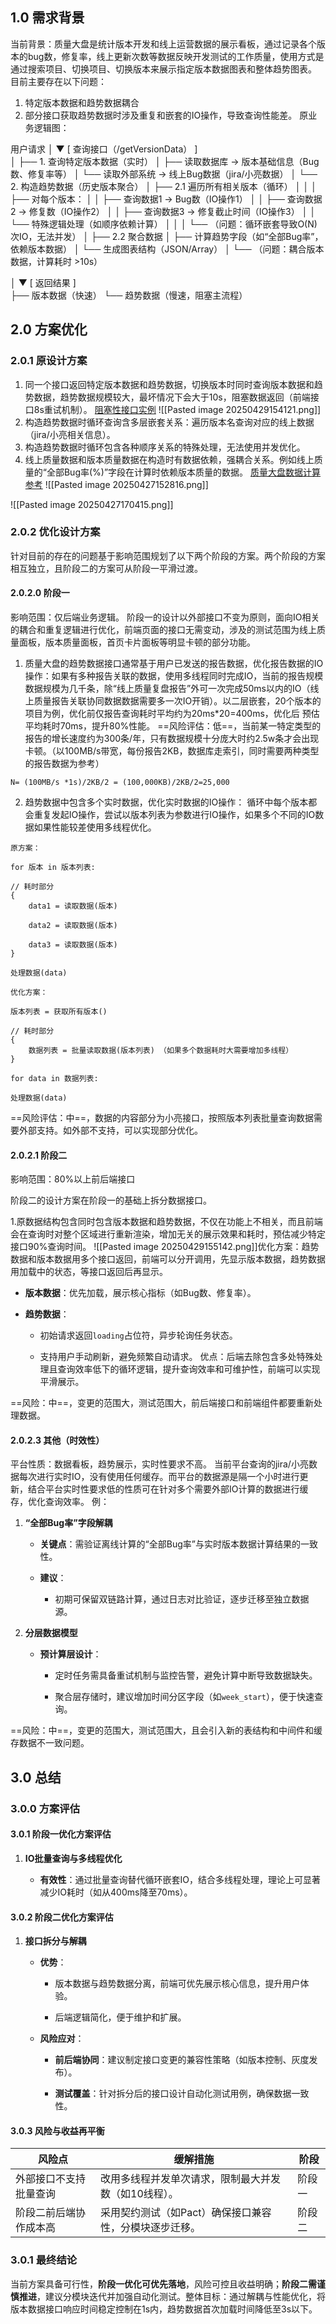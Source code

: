 
## 1.0 需求背景

当前背景：质量大盘是统计版本开发和线上运营数据的展示看板，通过记录各个版本的bug数，修复率，线上更新次数等数据反映开发测试的工作质量，使用方式是通过搜索项目、切换项目、切换版本来展示指定版本数据图表和整体趋势图表。
目前主要存在以下问题：
1. 特定版本数据和趋势数据耦合
2. 部分接口获取趋势数据时涉及重复和嵌套的IO操作，导致查询性能差。
原业务逻辑图：

用户请求
   │
   ▼
[ 查询接口（/getVersionData） ]  
   │
   ├── 1. 查询特定版本数据（实时）
   │     ├── 读取数据库 → 版本基础信息（Bug数、修复率等）
   │     └── 读取外部系统 → 线上Bug数据（jira/小亮数据）
   │
   └── 2. 构造趋势数据（历史版本聚合）
         │
         ├── 2.1 遍历所有相关版本（循环）
         │     │
         │     ├── 对每个版本：
         │     │     ├── 查询数据1 → Bug数（IO操作1）
         │     │     ├── 查询数据2 → 修复数（IO操作2）
         │     │     ├── 查询数据3 → 修复截止时间（IO操作3）
         │     │     └── 特殊逻辑处理（如顺序依赖计算）
         │     │
         │     └── （问题：循环嵌套导致O(N)次IO，无法并发）
         │
         ├── 2.2 聚合数据
         │     ├── 计算趋势字段（如“全部Bug率”，依赖版本数据）
         │     └── 生成图表结构（JSON/Array）
         │
         └── （问题：耦合版本数据，计算耗时 >10s）

   │
   ▼
[ 返回结果 ]  
   ├── 版本数据（快速）
   └── 趋势数据（慢速，阻塞主流程）
## 2.0 方案优化
### 2.0.1 原设计方案

1. 同一个接口返回特定版本数据和趋势数据，切换版本时同时查询版本数据和趋势数据，趋势数据规模较大，最坏情况下会大于10s，阻塞数据返回（前端接口8s重试机制）。
	[阻塞性接口实例](https://quality.qa.dobest.com/info?project_id=169)
![[Pasted image 20250429154121.png]]
3. 构造趋势数据时循环查询含多层嵌套关系：遍历版本名查询对应的线上数据（jira/小亮相关信息）。
4. 构造趋势数据时循环包含各种顺序关系的特殊处理，无法使用并发优化。
5. 线上质量数据和版本质量数据在构造时有数据依赖，强耦合关系。例如线上质量的“全部Bug率(%)”字段在计算时依赖版本质量的数据。
[质量大盘数据计算参考](https://u0u4hod6fj3.feishu.cn/wiki/EIMfwbMpGirpuHkS17OcdnCVnNr)
![[Pasted image 20250427152816.png]]

![[Pasted image 20250427170415.png]]
### 2.0.2 优化设计方案
针对目前的存在的问题基于影响范围规划了以下两个阶段的方案。两个阶段的方案相互独立，且阶段二的方案可从阶段一平滑过渡。
#### 2.0.2.0 阶段一

影响范围：仅后端业务逻辑。
阶段一的设计以外部接口不变为原则，面向IO相关的耦合和重复逻辑进行优化，前端页面的接口无需变动，涉及的测试范围为线上质量面板，版本质量面板，首页卡片面板等明显卡顿的部分功能。

1. 质量大盘的趋势数据接口通常基于用户已发送的报告数据，优化报告数据的IO操作：如果有多种报告关联的数据，使用多线程同时完成IO，当前的报告规模数据规模为几千条，除“线上质量复盘报告”外可一次完成50ms以内的IO（线上质量报告关联协同数据数据需要多一次IO开销）。以二层嵌套，20个版本的项目为例，优化前仅报告查询耗时平均约为20ms*20=400ms，优化后 预估平均耗时70ms，提升80%性能。
==风险评估：低==，当前某一特定类型的报告的增长速度约为300条/年，只有数据规模十分庞大时约2.5w条才会出现卡顿。（以100MB/s带宽，每份报告2KB，数据库走索引，同时需要两种类型的报告数据为参考）


```
N= (100MB/s *1s)/2KB/2 = (100,000KB)/2KB/2=25,000
```


2. 趋势数据中包含多个实时数据，优化实时数据的IO操作：
循环中每个版本都会重复发起IO操作，尝试以版本列表为参数进行IO操作，如果多个不同的IO数据如果性能较差使用多线程优化。

```
原方案：

for 版本 in 版本列表:

// 耗时部分
{
	data1 = 读取数据(版本)
	
	data2 = 读取数据(版本)
	
	data3 = 读取数据(版本)
}

处理数据(data)
```


```
优化方案：

版本列表 = 获取所有版本()

// 耗时部分
{
	数据列表 = 批量读取数据(版本列表) （如果多个数据耗时大需要增加多线程）
}

for data in 数据列表:

处理数据(data)
```

==风险评估：中==，数据的内容部分为小亮接口，按照版本列表批量查询数据需要外部支持。如外部不支持，可以实现部分优化。


#### 2.0.2.1 阶段二

影响范围：80%以上前后端接口

阶段二的设计方案在阶段一的基础上拆分数据接口。

1.原数据结构包含同时包含版本数据和趋势数据，不仅在功能上不相关，而且前端会在查询时对整个区域进行重新渲染，增加无关的展示效果和耗时，预估减少特定接口90%查询时间。
![[Pasted image 20250429155142.png]]优化方案：趋势数据和版本数据用多个接口返回，前端可以分开调用，先显示版本数据，趋势数据用加载中的状态，等接口返回后再显示。

- **版本数据**：优先加载，展示核心指标（如Bug数、修复率）。
    
- **趋势数据**：
    
    - 初始请求返回`loading`占位符，异步轮询任务状态。
        
    - 支持用户手动刷新，避免频繁自动请求。
优点：后端去除包含多处特殊处理且查询效率低下的循环逻辑，提升查询效率和可维护性，前端可以实现平滑展示。

==风险：中==，变更的范围大，测试范围大，前后端接口和前端组件都要重新处理数据。


#### 2.0.2.3 其他（时效性）

平台性质：数据看板，趋势展示，实时性要求不高。
当前平台查询的jira/小亮数据每次进行实时IO，没有使用任何缓存。而平台的数据源是隔一个小时进行更新，结合平台实时性要求低的性质可在针对多个需要外部IO计算的数据进行缓存，优化查询效率。
例：
1. **“全部Bug率”字段解耦**
    
    - **关键点**：需验证离线计算的“全部Bug率”与实时版本数据计算结果的一致性。
        
    - **建议**：
        
        - 初期可保留双链路计算，通过日志对比验证，逐步迁移至独立数据源。
            
2. **分层数据模型**
    
    - **预计算层设计**：
        
        - 定时任务需具备重试机制与监控告警，避免计算中断导致数据缺失。
            
        - 聚合层存储时，建议增加时间分区字段（如`week_start`），便于快速查询。

==风险：中==，变更的范围大，测试范围大，且会引入新的表结构和中间件和缓存数据不一致问题。



## 3.0 总结

### 3.0.0 方案评估

#### 3.0.1  阶段一优化方案评估

1. **IO批量查询与多线程优化**
    
    - **有效性**：通过批量查询替代循环嵌套IO，结合多线程处理，理论上可显著减少IO耗时（如从400ms降至70ms）。
#### 3.0.2   阶段二优化方案评估

1. **接口拆分与解耦**
    
    - **优势**：
        
        - 版本数据与趋势数据分离，前端可优先展示核心信息，提升用户体验。
            
        - 后端逻辑简化，便于维护和扩展。
            
    - **风险应对**：
        
        - **前后端协同**：建议制定接口变更的兼容性策略（如版本控制、灰度发布）。
            
        - **测试覆盖**：针对拆分后的接口设计自动化测试用例，确保数据一致性。

#### 3.0.3 风险与收益再平衡

| **风险点**     | **缓解措施**                      | 阶段  |
| ----------- | ----------------------------- | --- |
| 外部接口不支持批量查询 | 改用多线程并发单次请求，限制最大并发数（如10线程）。   | 阶段一 |
| 阶段二前后端协作成本高 | 采用契约测试（如Pact）确保接口兼容性，分模块逐步迁移。 | 阶段二 |
### 3.0.1 最终结论
当前方案具备可行性，**阶段一优化可优先落地**，风险可控且收益明确；**阶段二需谨慎推进**，建议分模块迭代并加强自动化测试。整体目标：通过解耦与性能优化，将版本数据接口响应时间稳定控制在1s内，趋势数据首次加载时间降低至3s以下。


